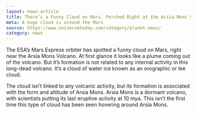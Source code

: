```yaml
---
layout: news-article
title: There’s a Funny Cloud on Mars, Perched Right at the Arsia Mons Volcano
meta: A huge cloud is around the Mars
source: https://www.universetoday.com/category/planet-news/
category: news
---
```


The ESA’s Mars Express orbiter has spotted a funny cloud on Mars, right near the Arsia Mons Volcano. At first glance it looks like a plume coming out of the volcano. But it’s formation is not related to any internal activity in this long-dead volcano. It’s a cloud of water ice known as an orographic or lee cloud.

The cloud isn’t linked to any volcanic activity, but its formation is associated with the form and altitude of Arsia Mons. Arsia Mons is a dormant volcano, with scientists putting its last eruptive activity at 10 mya. This isn’t the first time this type of cloud has been seen hovering around Arsia Mons.
